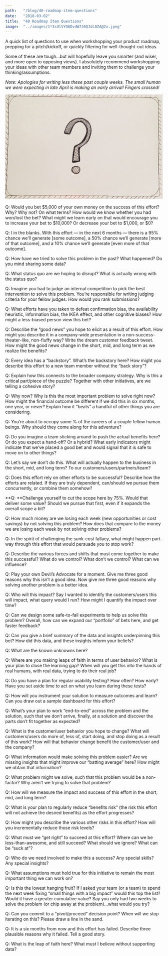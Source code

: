 ```yaml
---
path:	"/blog/40-roadmap-item-questions"
date:	"2018-03-02"
title:	"40 Roadmap Item Questions"
image:	"../images/1*3sUlVYO6DvdW7J6QJdLDZA@2x.jpeg"
---
```


A quick list of questions to use when workshopping your product roadmap, prepping for a pitch/kickoff, or quickly filtering for well-thought-out ideas.

Some of these are tough…but will hopefully leave you smarter (and wiser, and more open to opposing views). I absolutely recommend workshopping your ideas with other team members and inviting them to challenge your thinking/assumptions.

*Note: Apologies for writing less these past couple weeks. The small human we were expecting in late April is making an early arrival! Fingers crossed!*

![](../images/1*3sUlVYO6DvdW7J6QJdLDZA@2x.jpeg)

Q: Would you bet $5,000 of your own money on the success of this effort? Why? Why not? On what terms? How would we know whether you had won/lost the bet? What might we learn early on that would encourage you to increase your bet to $10,000? Or decrease your bet to $1,000, or $0?

Q: l in the blanks. With this effort — in the next 6 months — there is a 95% chance we’ll generate [some outcome], a 50% chance we’ll generate [more of that outcome], and a 10% chance we’ll generate [even more of that outcome].

Q: How have we tried to solve this problem in the past? What happened? Do you mind sharing some data?

Q: What status quo are we hoping to disrupt? What is actually wrong with the status quo?

Q: Imagine you had to judge an internal competition to pick the best intervention to solve this problem. You’re responsible for writing judging criteria for your fellow judges. How would you rank submissions?

Q: What efforts have you taken to defeat confirmation bias, the availability heuristic, information bias, the IKEA effect, and other cognitive biases? How might a less-biased person view this bet?

Q: Describe the “good news” you hope to elicit as a result of this effort. How might you describe it in a company-wide presentation in a non-success-theater-like, non-fluffy way? Write the dream customer feedback tweet. How might the good news change in the short, mid, and long term as we realize the benefits?

Q: Every idea has a “backstory”. What’s the backstory here? How might you describe this effort to a new team member without the “back story”?

Q: Explain how this connects to the broader company strategy. Why is this a critical part/piece of the puzzle? Together with other initiatives, are we telling a cohesive story?

Q: Why now? Why is this the most important problem to solve right now? How might the financial outcome be different if we did this in six months, one year, or never? Explain how it “beats” a handful of other things you are considering.

Q: You’re about to occupy some % of the careers of a couple fellow human beings. Why should they come along for this adventure?

Q: Do you imagine a team sticking around to push the actual benefits here? Or do you expect a hand-off? Or a hybrid? What early indicators might indicate that we’ve placed a good bet and would signal that it is safe to move on to other things?

Q: Let’s say we don’t do this. What will actually happen to the business in the short, mid, and long term? To our customers/users/partners/team?

Q: Does this effort rely on other efforts to be successful? Describe how the efforts are related. If they are truly dependent, can/should we pursue them concurrently, or combine them somehow?

**Q: **Challenge yourself to cut the scope here by 75%. Would that deliver some value? Should we pursue that first, even if it expands the overall scope a bit?

Q: How much money are we losing each week (new opportunities or cost savings) by not solving this problem? How does that compare to the money we are losing each week by not solving other problems?

Q: In the spirit of challenging the sunk-cost fallacy, what might happen part-way through this effort that would persuade you to stop work?

Q: Describe the various forces and shifts that must come together to make this successful? What do we control? What don’t we control? What can we influence?

Q: Play your own Devil’s Advocate for a moment. Give me three good reasons why this isn’t a good idea. Now give me three good reasons why solving another problem is a better idea.

Q: Who will this impact? Say I wanted to identify the customers/users this will impact, what query would I run? How might I quantify the impact over time?

Q: Can we design some safe-to-fail experiments to help us solve this problem? Overall, how can we expand our “portfolio” of bets here, and get faster feedback?

Q: Can you give a brief summary of the data and insights underpinning this bet? How did this data, and these insights inform your beliefs?

Q: What are the known unknowns here?

Q: Where are you making leaps of faith in terms of user behavior? What is your plan to close the learning gap? When will you get this into the hands of real humans, with real data, trying to do their real job?

Q: Do you have a plan for regular usability testing? How often? How early? Have you set aside time to act on what you learn during these tests?

Q: How will you instrument your solution to measure outcomes and learn? Can you draw out a sample dashboard for this effort?

Q: What’s your plan to work “end-to-end” across the problem and the solution, such that we don’t arrive, finally, at a solution and discover the parts don’t fit together as expected?

Q: What is the customer/user behavior you hope to change? What will customers/users do more of, less of, start doing, and stop doing as a result of this work? How will that behavior change benefit the customer/user and the company?

Q: What information would make solving this problem easier? Are we missing insights that might improve our “batting average” here? How might we obtain that information?

Q: What problem might we solve, such that this problem would be a non-factor? Why aren’t we trying to solve that problem?

Q: How will we measure the impact and success of this effort in the short, mid, and long term?

Q: What is your plan to regularly reduce “benefits risk” (the risk this effort will not achieve the desired benefits) as the effort progresses?

Q: How might you describe the various other risks in this effort? How will you incrementally reduce those risk levels?

Q: What must we “get right” to succeed at this effort? Where can we be less-than-awesome, and still succeed? What should we ignore? What can be “suck at”?

Q: Who do we need involved to make this a success? Any special skills? Any special insights?

Q: What assumptions must hold true for this initiative to remain the most important thing we can work on?

Q: Is this the lowest hanging fruit? If I asked your team (or a team) to spend the next week fixing “small things with a big impact” would this top the list? Would it have a greater cumulative value? Say you only had two weeks to solve the problem (or chip away at the problem)…what would you try?

Q: Can you commit to a “pivot/proceed” decision point? When will we stop iterating on this? Please draw a line in the sand.

Q: It is a six months from now and this effort has failed. Describe three plausible reasons why it failed. Tell a good story.

Q: What is the leap of faith here? What must I believe without supporting data?

